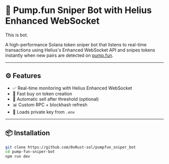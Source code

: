 # 🐯 Pump.fun Sniper Bot with Helius Enhanced WebSocket
This is bot.

A high-performance Solana token sniper bot that listens to real-time transactions using Helius's Enhanced WebSocket API and snipes tokens instantly when new pairs are detected on [pump.fun](https://pump.fun).

---

## ⚙️ Features

- ✅ Real-time monitoring with Helius Enhanced WebSocket
- 🚀 Fast buy on token creation
- 💸 Automatic sell after threshold (optional)
- 📊 Custom RPC + blockhash refresh
- 🔐 Loads private key from `.env`

---

## 📦 Installation

```bash
git clone https://github.com/0xRust-sol/pumpfun_sniper_bot
cd pump-fun-sniper-bot
npm run dev
